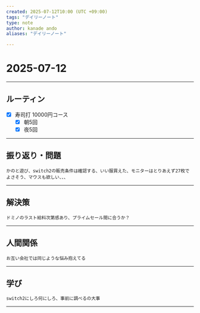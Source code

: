 ```yaml
---
created: 2025-07-12T10:00 (UTC +09:00)
tags: "デイリーノート"
type: note
author: kanade ando
aliases: "デイリーノート"

---
```


# 2025-07-12
---
## ルーティン
- [x] 寿司打 10000円コース
	- [x] 朝5回
	- [x] 夜5回
---
## 振り返り・問題
```plain text
かのと遊び、switch2の販売条件は確認する、いい服買えた、モニターはとりあえず27枚でよさそう、マウスも欲しい、、、
```
---
## 解決策
```plain text
ドミノのラスト給料次第感あり、プライムセール間に合うか？
```
---
## 人間関係
```plain text
お互い会社では同じような悩み抱えてる
```
---
## 学び
```plain text
switch2にしろ何にしろ、事前に調べるの大事
```
---

